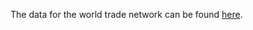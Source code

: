 The data for the world trade network can be found [here](https://drive.google.com/file/d/18kAyfU2MRe1Uqd143ziBmew9BiwGlLpj/view?usp=share_link).
